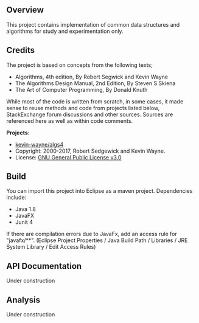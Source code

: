 ## Overview

This project contains implementation of common data structures and algorithms for study and experimentation only.

## Credits

The project is based on concepts from the following texts;
- Algorithms, 4th edition, By Robert Segwick and Kevin Wayne
- The Algorithms Design Manual, 2nd Edition, By Steven S Skiena
- The Art of Computer Programming, By Donald Knuth

While most of the code is written from scratch, in some cases, it made sense to reuse methods and code from projects listed below, StackExchange forum discussions and other sources. Sources are referenced here as well as within code comments.

**Projects**: 
- [kevin-wayne/algs4](https://github.com/kevin-wayne/algs4)
- Copyright: 2000-2017, Robert Sedgewick and Kevin Wayne.
- License: [GNU General Public License v3.0](https://github.com/kevin-wayne/algs4/blob/master/LICENSE)


## Build
You can import this project into Eclipse as a maven project. Dependencies include:
- Java 1.8 
- JavaFX
- Junit 4

If there are compilation errors due to JavaFx, add an access rule for "javafx/\*\*". (Eclipse Project Properties / Java Build Path / Libraries / JRE System Library / Edit Access Rules) 

## API Documentation

Under construction

## Analysis

Under construction

